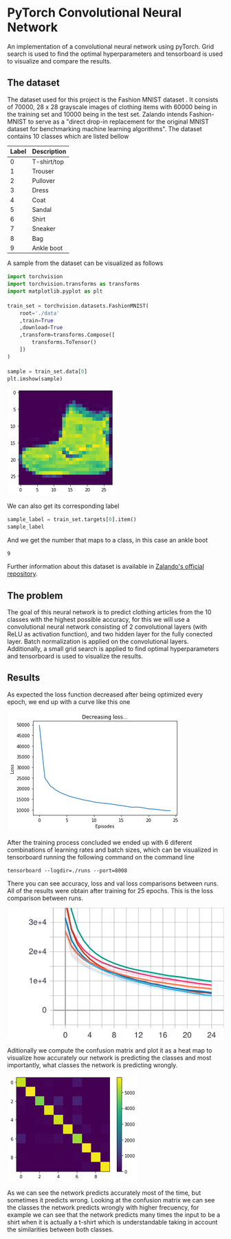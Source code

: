 # PyTorch Convolutional Neural Network
An implementation of a convolutional neural network using pyTorch. Grid search is used to find the optimal hyperparameters and
tensorboard is used to visualize and compare the results.

## The dataset
The dataset used for this project is the Fashion MNIST dataset . It consists of 70000, 28 x 28 grayscale images of clothing items with 60000 being in the training set and 10000 being in the test set. Zalando intends Fashion-MNIST to serve as a "direct drop-in replacement for the original MNIST dataset for benchmarking machine learning algorithms". The dataset contains 10 classes which are listed bellow

| Label | Description |
| --- | --- |
| 0 | T-shirt/top |
| 1 | Trouser |
| 2 | Pullover |
| 3 | Dress |
| 4 | Coat |
| 5 | Sandal |
| 6 | Shirt |
| 7 | Sneaker |
| 8 | Bag |
| 9 | Ankle boot |

A sample from the dataset can be visualized as follows
```python
import torchvision
import torchvision.transforms as transforms
import matplotlib.pyplot as plt

train_set = torchvision.datasets.FashionMNIST(
    root='./data'
    ,train=True
    ,download=True
    ,transform=transforms.Compose([
        transforms.ToTensor()
    ])
)

sample = train_set.data[0]
plt.imshow(sample)
```
![sample-data](https://github.com/maccarini/pytorch-cnn/blob/master/assets/sample.png "Sample image")

We can also get its corresponding label
```python
sample_label = train_set.targets[0].item()
sample_label
```
And we get the number that maps to a class, in this case an ankle boot
```
9
```
Further information about this dataset is available in [Zalando's official repository](https://github.com/zalandoresearch/fashion-mnist). 

## The problem
The goal of this neural network is to predict clothing articles from the 10 classes with the highest possible accuracy, for this we will use a convolutional neural network consisting of 2 convolutional layers (with ReLU as activation function), and two hidden layer for the fully conected layer. Batch normalization is applied on the convolutional layers.
Additionally, a small grid search is applied to find optimal hyperparameters and tensorboard is used to visualize the results.

## Results
As expected the loss function decreased after being optimized every epoch, we end up with a curve like this one

![train-loss-curve](https://github.com/maccarini/pytorch-cnn/blob/master/assets/loss_decrease.png "Loss")

After the training process concluded we ended up with 6 diferent combinations of learning rates and batch sizes, which can be visualized in tensorboard running the following command on the command line
```
tensorboard --logdir=./runs --port=8008
```
There you can see accuracy, loss and val loss comparisons between runs. All of the results were obtain after training for 25 epochs.
This is the loss comparison between runs.

![tb-comparison](https://github.com/maccarini/pytorch-cnn/blob/master/assets/tb-loss.svg "TensorBoard losses")

Aditionally we compute the confusion matrix and plot it as a heat map to visualize how accurately our network is predicting the classes and most importantly, what classes the network is predicting wrongly.

![confusion-matrix](https://github.com/maccarini/pytorch-cnn/blob/master/assets/heat-map.png "Confusion Matrix")

As we can see the network predicts accurately most of the time, but sometimes it predicts wrong. Looking at the confusion matrix we can
see the classes the network predicts wrongly with higher frecuency, for example we can see that the network predicts many times the input to be a shirt when it is actually a t-shirt which is understandable taking in account the similarities between both classes.
